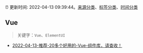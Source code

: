 :alarm_clock: 更新时间: 2022-04-13 09:39:44。[来源分类](../README.md)、[标签分类](../TAGS.md)、[时间分类](../TIMELINE.md)

## Vue


> 关键字：`Vue`、`ElementUI`



- [2022-04-13-推荐-20多个好用的-Vue-组件库，请查收！](https://toutiao.io/k/sskayyw) 